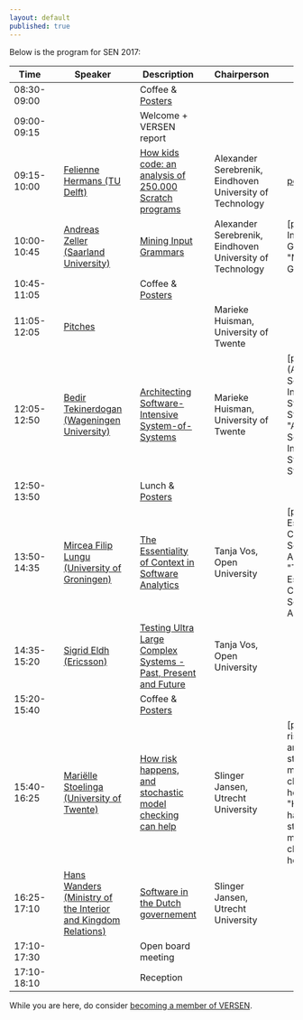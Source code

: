 ```yaml
---
layout: default
published: true
---
```


Below is the program for SEN 2017:

| Time | | Speaker | | Description | | Chairperson | | Slides |
|----- |-| ------  |-| ----------- |-| ----------- |-| ------ |
| 08:30-09:00 | | | | Coffee & [Posters](./posters) | | |
| 09:00-09:15 | | | | Welcome + VERSEN report | | |
| 09:15-10:00 | | [Felienne Hermans (TU Delft)](./hermans) | | [How kids code: an analysis of 250.000 Scratch programs](./hermans) | | Alexander Serebrenik, Eindhoven University of Technology | | [pdf](CoderDojo.pdf "How kids code: an analysis of 250.000 Scratch programs") |
| 10:00-10:45 | | [Andreas Zeller (Saarland University)](./zeller) | | [Mining Input Grammars](./zeller) | | Alexander Serebrenik, Eindhoven University of Technology | | [pdf](Mining Input Grammars.pdf "Mining Input Grammars") |
| 10:45-11:05 | | | | Coffee & [Posters](./posters) | | | | |
| 11:05-12:05 | | [Pitches](./pitches) | | |  | Marieke Huisman, University of Twente | | |
| 12:05-12:50 | | [Bedir Tekinerdogan (Wageningen University)](./tekinerdogan) | | [Architecting Software-Intensive System-of-Systems](./tekinerdogan) | |  Marieke Huisman, University of Twente | | [pdf](Architecting Software-Intensive System-of-Systems.pdf "Architecting Software-Intensive System-of-Systems") |
| 12:50-13:50 | | | | Lunch & [Posters](./posters) | | | | |
| 13:50-14:35 | | [Mircea Filip Lungu (University of Groningen)](./lungu) | | [The Essentiality of Context in Software Analytics](./lungu) | | Tanja Vos, Open University | | [pdf](The Essentiality of Context in Software Analytics.pdf "The Essentiality of Context in Software Analytics") |
| 14:35-15:20 | | [Sigrid Eldh (Ericsson)](./eldh) | | [Testing Ultra Large Complex Systems - Past, Present and Future](./eldh) | | Tanja Vos, Open University | | |
| 15:20-15:40 | | | | Coffee & [Posters](./posters) | | | | |
| 15:40-16:25 | | [Mariëlle Stoelinga (University of Twente)](./stoelinga)	| | [How risk happens, and stochastic model checking can help](./stoelinga) | | Slinger Jansen, Utrecht University | | [pdf](How risk happens, and stochastic model checking can help.pdf "How risk happens, and stochastic model checking can help") |
| 16:25-17:10 | | [Hans Wanders (Ministry of the Interior and Kingdom Relations)](./wanders)	| | [Software in the Dutch governement](./wanders) | | Slinger Jansen, Utrecht University | | |
| 17:10-17:30 | | |	| Open board meeting | | | | |
| 17:10-18:10 | | |	| Reception | | | | |




While you are here, do consider [becoming a member of VERSEN](http://www.versen.nl/register).
